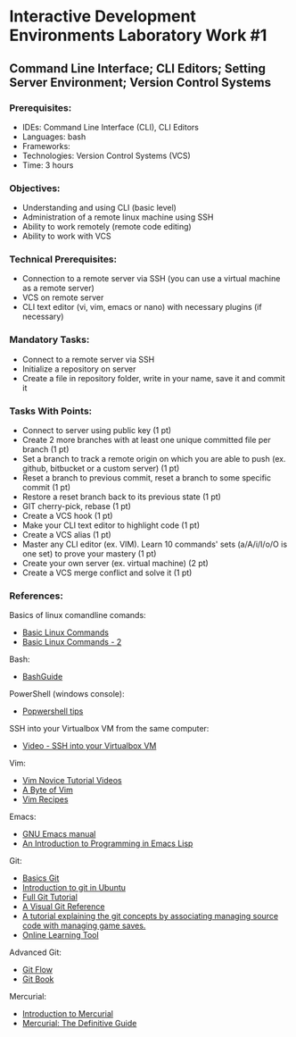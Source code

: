 # Interactive Development Environments Laboratory Work #1

## Command Line Interface; CLI Editors; Setting Server Environment; Version Control Systems

### Prerequisites:
  - IDEs: Command Line Interface (CLI), CLI Editors
  - Languages: bash
  - Frameworks:
  - Technologies: Version Control Systems (VCS)
  - Time: 3 hours

### Objectives:
  - Understanding and using CLI (basic level)
  - Administration of a remote linux machine using SSH
  - Ability to work remotely (remote code editing)
  - Ability to work with VCS

### Technical Prerequisites:
  - Connection to a remote server via SSH (you can use a virtual machine as a remote server)
  - VCS on remote server
  - CLI text editor (vi, vim, emacs or nano) with necessary plugins (if necessary)

### Mandatory Tasks:
  - Connect to a remote server via SSH
  - Initialize a repository on server
  - Create a file in repository folder, write in your name, save it and commit it

### Tasks With Points:
  - Connect to server using public key (1 pt)
  - Create 2 more branches with at least one unique committed file per branch (1 pt)
  - Set a branch to track a remote origin on which you are able to push (ex. github, bitbucket or a custom server) (1 pt)
  - Reset a branch to previous commit, reset a branch to some specific commit (1 pt)
  - Restore a reset branch back to its previous state (1 pt)
  - GIT cherry-pick, rebase (1 pt)
  - Create a VCS hook (1 pt)
  - Make your CLI text editor to highlight code (1 pt)
  - Create a VCS alias (1 pt)
  - Master any CLI editor (ex. VIM). Learn 10 commands' sets (a/A/i/I/o/O is one set) to prove your mastery (1 pt)
  - Create your own server (ex. virtual machine) (2 pt)
  - Create a VCS merge conflict and solve it (1 pt)

### References:

Basics of linux comandline comands:
  - [Basic Linux Commands](http://www.debianhelp.co.uk/commands.htm)
  - [Basic Linux Commands - 2](http://www.comptechdoc.org/os/linux/usersguide/linux_ugbasics.html)

Bash:
  - [BashGuide](http://mywiki.wooledge.org/BashGuide)

PowerShell (windows console):
  - [Popwershell tips](http://powershell.com/cs/blogs/tips/)

SSH into your Virtualbox VM from the same computer:
  - [Video - SSH into your Virtualbox VM](http://www.youtube.com/watch?v=5BsShkcweIs)

Vim:
  - [Vim Novice Tutorial Videos](http://derekwyatt.org/vim/tutorials/novice/)
  - [A Byte of Vim](http://www.swaroopch.com/notes/Vim/)
  - [Vim Recipes](http://linux.vsevteme.ru/attachments/show?content=19936)

Emacs:
  - [GNU Emacs manual](http://www.gnu.org/software/emacs/manual/emacs.html)
  - [An Introduction to Programming in Emacs Lisp](http://www.gnu.org/software/emacs/manual/pdf/eintr.pdf)

Git:
  - [Basics Git](http://www.manniwood.com/starting_a_project_with_git.html)
  - [Introduction to git in Ubuntu](https://help.ubuntu.com/community/Git)
  - [Full Git Tutorial](http://www.vogella.com/articles/Git/article.html)
  - [A Visual Git Reference](http://marklodato.github.com/visual-git-guide/index-en.html)
  - [A tutorial explaining the git concepts by associating managing source code with managing game saves.](http://www-cs-students.stanford.edu/~blynn/gitmagic/)
  - [Online Learning Tool](http://pcottle.github.com/learnGitBranching/)

Advanced Git:
  - [Git Flow](http://nvie.com/posts/a-successful-git-branching-model/)
  - [Git Book](http://git-scm.com/book)

Mercurial:
  - [Introduction to Mercurial](http://hginit.com/)
  - [Mercurial: The Definitive Guide](http://hgbook.red-bean.com/)
